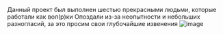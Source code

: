 Данный проект был выполнен шестью прекрасными людьми, которые работали как вол(р)ки
Опоздали из-за неопытности и небольших разногласий, за это просим свои глубочайшие извенения 
![image](https://github.com/N1kaPK/Practica/assets/144829357/909f442f-8e58-42ca-9c7a-7d52ee93ef5c)
